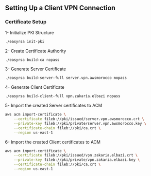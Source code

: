 ## Setting Up a Client VPN Connection

### Certificate Setup

1- Initialize PKI Structure

```bash
./easyrsa init-pki
```

2- Create Certificate Authority

```bash
./easyrsa build-ca nopass
```
3- Generate Server Certificate

```bash
./easyrsa build-server-full server.vpn.awsmorocco nopass
```

4- Generate Client Certificate
```bash
./easyrsa build-client-full vpn.zakaria.elbazi nopass
```

5- Import the created Server certificates to ACM

```bash
aws acm import-certificate \
    --certificate fileb://pki/issued/server.vpn.awsmorocco.crt \
    --private-key fileb://pki/private/server.vpn.awsmorocco.key \
    --certificate-chain fileb://pki/ca.crt \
    --region us-east-1
```

6- Import the created Client certificates to ACM

```bash
aws acm import-certificate \
    --certificate fileb://pki/issued/vpn.zakaria.elbazi.crt \
    --private-key fileb://pki/private/vpn.zakaria.elbazi.key \
    --certificate-chain fileb://pki/ca.crt \
    --region us-east-1
```